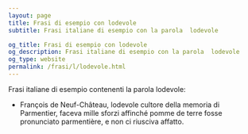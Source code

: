 ```yaml
---
layout: page
title: Frasi di esempio con lodevole 
subtitle: Frasi italiane di esempio con la parola  lodevole

og_title: Frasi di esempio con lodevole 
og_description: Frasi italiane di esempio con la parola  lodevole
og_type: website
permalink: /frasi/l/lodevole.html
---
```


Frasi italiane di esempio contenenti la parola lodevole:


- François de Neuf-Château, lodevole cultore della memoria di Parmentier, faceva mille sforzi affinché pomme de terre fosse pronunciato parmentière, e non ci riusciva affatto.
